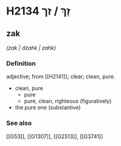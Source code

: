 # H2134 זַךְ / זך

## zak

_(zak | dzahk | zahk)_

### Definition

adjective; from [[H2141]]; clear; clean, pure.

- clean, pure
    - pure
    - pure, clean, righteous (figuratively)
- the pure one (substantive)
### See also

[[G53]], [[G1307]], [[G2513]], [[G3741]]

